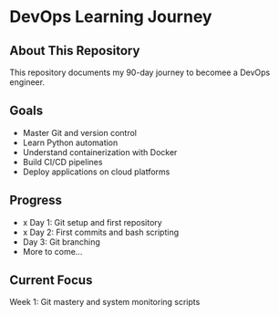 # DevOps Learning Journey

## About This Repository
This repository documents my 90-day journey to becomee a DevOps engineer.

## Goals
- Master Git and version control
- Learn Python automation
- Understand containerization with Docker
- Build CI/CD pipelines
- Deploy applications on cloud platforms

## Progress
- x Day 1: Git setup and first repository
- x Day 2: First commits and bash scripting
-   Day 3: Git branching
-   More to come...

## Current Focus
Week 1: Git mastery and system monitoring scripts
